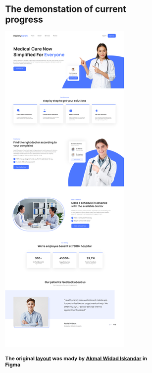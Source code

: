 # The demonstation of current progress

![](img/proj-demo/HealthCarely-image.png)

### The original [layout](https://www.figma.com/community/file/1094283126662415278) was mady by [Akmal Widad Iskandar](https://www.figma.com/@akmalwidad_) in Figma
